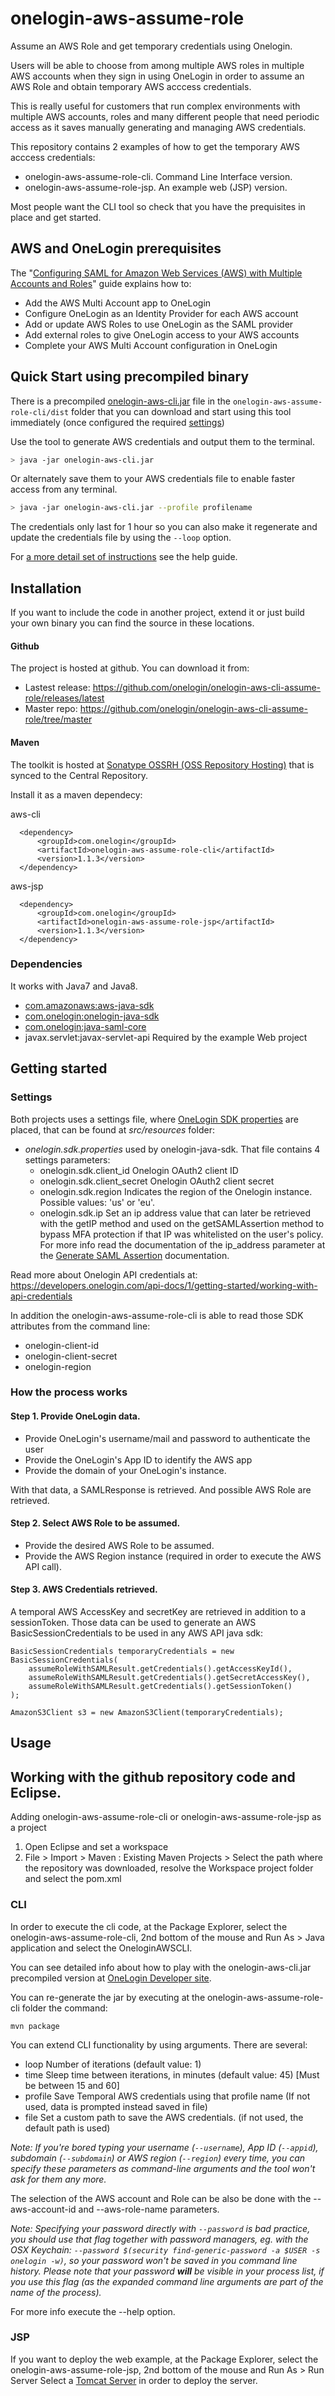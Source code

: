 onelogin-aws-assume-role
========================

Assume an AWS Role and get temporary credentials using Onelogin.

Users will be able to choose from among multiple AWS roles in multiple AWS accounts when they sign in using OneLogin in order to assume an AWS Role and obtain temporary AWS acccess credentials.

This is really useful for customers that run complex environments with multiple AWS accounts, roles and many different people that need periodic access as it saves manually generating and managing AWS credentials.

This repository contains 2 examples of how to get the temporary AWS acccess credentials:
- onelogin-aws-assume-role-cli. Command Line Interface version.
- onelogin-aws-assume-role-jsp. An example web (JSP) version.

Most people want the CLI tool so check that you have the prequisites in place and get started.

## AWS and OneLogin prerequisites

The "[Configuring SAML for Amazon Web Services (AWS) with Multiple Accounts and Roles](https://onelogin.service-now.com/support?id=kb_article&sys_id=66a91d03db109700d5505eea4b9619a5)" guide explains how to:
 - Add the AWS Multi Account app to OneLogin
 - Configure OneLogin as an Identity Provider for each AWS account
 - Add or update AWS Roles to use OneLogin as the SAML provider
 - Add external roles to give OneLogin access to your AWS accounts
 - Complete your AWS Multi Account configuration in OneLogin

## Quick Start using precompiled binary

There is a precompiled [onelogin-aws-cli.jar](https://github.com/onelogin/onelogin-aws-cli-assume-role/blob/master/onelogin-aws-assume-role-cli/dist/onelogin-aws-cli.jar) file in the `onelogin-aws-assume-role-cli/dist` folder that you can download and start using this tool immediately (once configured the required [settings](https://github.com/onelogin/onelogin-aws-cli-assume-role#settings))

Use the tool to generate AWS credentials and output them to the terminal.

```sh
> java -jar onelogin-aws-cli.jar
```

Or alternately save them to your AWS credentials file to enable faster access from any terminal.

```sh
> java -jar onelogin-aws-cli.jar --profile profilename
```

The credentials only last for 1 hour so you can also make it regenerate and update the credentials file by using the `--loop` option.

For [a more detail set of instructions](https://developers.onelogin.com/api-docs/1/samples/aws-cli) see the help guide.

## Installation

If you want to include the code in another project, extend it or just build your own binary you can find the source in these locations.

#### Github

The project is hosted at github. You can download it from:
* Lastest release: https://github.com/onelogin/onelogin-aws-cli-assume-role/releases/latest
* Master repo: https://github.com/onelogin/onelogin-aws-cli-assume-role/tree/master

#### Maven

The toolkit is hosted at [Sonatype OSSRH (OSS Repository Hosting)](http://central.sonatype.org/pages/ossrh-guide.html) that is synced to the Central Repository.

Install it as a maven dependecy:

aws-cli
```
  <dependency>
      <groupId>com.onelogin</groupId>
      <artifactId>onelogin-aws-assume-role-cli</artifactId>
      <version>1.1.3</version>
  </dependency>
```

aws-jsp
```
  <dependency>
      <groupId>com.onelogin</groupId>
      <artifactId>onelogin-aws-assume-role-jsp</artifactId>
      <version>1.1.3</version>
  </dependency>
```

### Dependencies

It works with Java7 and Java8.

* [com.amazonaws:aws-java-sdk](https://github.com/aws/aws-sdk-java)
* [com.onelogin:onelogin-java-sdk](https://github.com/onelogin/onelogin-java-sdk)
* [com.onelogin:java-saml-core](https://github.com/onelogin/java-saml)
* javax.servlet:javax-servlet-api Required by the example Web project

## Getting started

### Settings

Both projects uses a settings file, where [OneLogin SDK properties](https://github.com/onelogin/onelogin-java-sdk#settings) are placed, that can be found at *src/resources* folder:

* *onelogin.sdk.properties* used by onelogin-java-sdk. That file contains 4 settings parameters:
  * onelogin.sdk.client_id  Onelogin OAuth2 client ID
  * onelogin.sdk.client_secret  Onelogin OAuth2 client secret
  * onelogin.sdk.region Indicates the region of the Onelogin instance. Possible values: 'us' or 'eu'.
  * onelogin.sdk.ip Set an ip address value that can later be retrieved with the getIP method and used on the getSAMLAssertion method to bypass MFA protection if that IP was whitelisted on the user's policy. For more info read the documentation of the ip_address parameter at the [Generate SAML Assertion](https://developers.onelogin.com/api-docs/1/getting-started/working-with-api-credentials) documentation.

Read more about Onelogin API credentials at: https://developers.onelogin.com/api-docs/1/getting-started/working-with-api-credentials

In addition the onelogin-aws-assume-role-cli is able to read those SDK attributes from the command line:
- onelogin-client-id
- onelogin-client-secret
- onelogin-region

### How the process works

#### Step 1. Provide OneLogin data.

- Provide OneLogin's username/mail and password to authenticate the user
- Provide the OneLogin's App ID to identify the AWS app
- Provide the domain of your OneLogin's instance.

With that data, a SAMLResponse is retrieved. And possible AWS Role are retrieved.

#### Step 2. Select AWS Role to be assumed.

- Provide the desired AWS Role to be assumed.
- Provide the AWS Region instance (required in order to execute the AWS API call).

#### Step 3. AWS Credentials retrieved.

A temporal AWS AccessKey and secretKey are retrieved in addition to a sessionToken.
Those data can be used to generate an AWS BasicSessionCredentials to be used in any AWS API java sdk:

```
BasicSessionCredentials temporaryCredentials = new BasicSessionCredentials(
    assumeRoleWithSAMLResult.getCredentials().getAccessKeyId(),
    assumeRoleWithSAMLResult.getCredentials().getSecretAccessKey(),
    assumeRoleWithSAMLResult.getCredentials().getSessionToken()
);

AmazonS3Client s3 = new AmazonS3Client(temporaryCredentials);
```

## Usage

## Working with the github repository code and Eclipse.

Adding onelogin-aws-assume-role-cli or onelogin-aws-assume-role-jsp as a project
1. Open Eclipse and set a workspace
2. File > Import > Maven : Existing Maven Projects > Select the path where the repository was downloaded, resolve the Workspace project folder and select the pom.xml

### CLI

In order to execute the cli code, at the Package Explorer, select the onelogin-aws-assume-role-cli, 2nd bottom of the mouse and Run As > Java application and select the OneloginAWSCLI.

You can see detailed info about how to play with the onelogin-aws-cli.jar precompiled version at [OneLogin Developer site](https://developers.onelogin.com/api-docs/1/samples/aws-cli).

You can re-generate the jar by executing at the onelogin-aws-assume-role-cli folder the command:
```
mvn package
```

You can extend CLI functionality by using arguments. There are several:

* loop Number of iterations (default value: 1)
* time Sleep time between iterations, in minutes (default value: 45) [Must be between 15 and 60]
* profile Save Temporal AWS credentials using that profile name (If not used, data is prompted instead saved in file)
* file Set a custom path to save the AWS credentials. (if not used, the default path is used)

_Note: If you're bored typing your
username (`--username`),
App ID (`--appid`),
subdomain (`--subdomain`) or
AWS region (`--region`)
every time, you can specify these parameters as command-line arguments and
the tool won't ask for them any more._

The selection of the AWS account and Role can be also be done with the --aws-account-id and --aws-role-name parameters.

_Note: Specifying your password directly with `--password` is bad practice,
you should use that flag together with password managers, eg. with the OSX Keychain:
`--password $(security find-generic-password -a $USER -s onelogin -w)`,
so your password won't be saved in you command line history.
Please note that your password **will** be visible in your process list,
if you use this flag (as the expanded command line arguments are part of the name of the process)._

For more info execute the --help option.

### JSP

If you want to deploy the web example, at the Package Explorer, select the onelogin-aws-assume-role-jsp, 2nd bottom of the mouse and Run As > Run Server
Select a [Tomcat Server](http://crunchify.com/step-by-step-guide-to-setup-and-install-apache-tomcat-server-in-eclipse-development-environment-ide/) in order to deploy the server.
